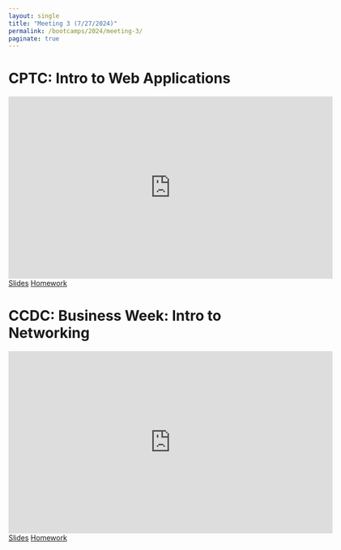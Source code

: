 ```yaml
---
layout: single
title: "Meeting 3 (7/27/2024)"
permalink: /bootcamps/2024/meeting-3/
paginate: true
---
```


# CPTC: Intro to Web Applications

<iframe width="640" height="360" src="https://www.youtube-nocookie.com/embed/tOq8O0Y5ABs?si=o6dX30np2FYb27_l" frameborder="0" title="CPTC Video" allowfullcreen></iframe>
<br>
<a href="/bootcamps/2024/slides/cptc-meeting-3.pdf" class="btn btn--danger btn--large"><span>Slides</span></a>
<a href="/bootcamps/2024/homework/2024-CPTC-HW3.pdf" class="btn btn--danger btn--large"><span>Homework</span></a>

# CCDC: Business Week: Intro to Networking
<iframe width="640" height="360" src="https://www.youtube-nocookie.com/embed/hox9XQcyl3Q?si=JanyUslH9Og272Z6" frameborder="0" title="CCDC Video" allowfullcreen></iframe>
<br>
<a href="/bootcamps/2024/slides/ccdc-meeting-3.pdf" class="btn btn--info btn--large"><span>Slides</span></a>
<a href="/bootcamps/2024/homework/2024-CCDC-HW3.pdf" class="btn btn--info btn--large"><span>Homework</span></a>


